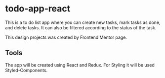 # todo-app-react

This is a to do list app where you can create new tasks, mark tasks as done, and delete tasks. It can also be filtered according to the status of the task.

This design projects was created by Frontend Mentor page.

## Tools

The app will be created using React and Redux. For Styling it will be used Styled-Components.
